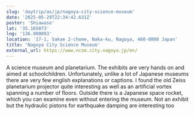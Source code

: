 ```yaml
---
slug: 'daytrip/as/jp/nagoya-city-science-museum'
date: '2025-05-29T22:34:42.631Z'
poster: 'Shiawase'
lat: '35.165073'
lng: '136.900093'
location: '17-1, Sakae 2-chome, Naka-ku, Nagoya, 460-0008 Japan'
title: 'Nagoya City Science Museum'
external_url: https://www.ncsm.city.nagoya.jp/en/
---
```

A science museum and planetarium. The exhibits are very hands on and aimed at schoolchildren. Unfortunately, unlike a lot of Japanese museums there are very few english explanations or captions. I found the old Zeiss planetarium projector quite interesting as well as an artificial vortex spanning a number of floors. 
Outside there is a Japanese space rocket, which you can examine even without entering the museum.
Not an exhibit but the hydraulic pistons for earthquake damping are interesting too